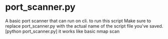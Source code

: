 # port_scanner.py
A basic port scanner that can run on cli.
to run this script Make sure to replace port_scanner.py with the actual name of the script file you've saved. [python port_scanner.py]
it works like basic nmap scan
